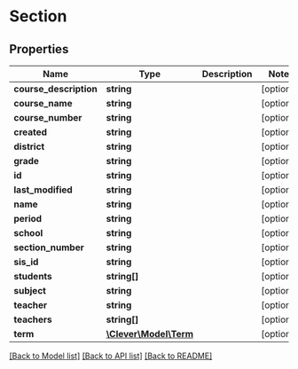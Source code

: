 # Section

## Properties
Name | Type | Description | Notes
------------ | ------------- | ------------- | -------------
**course_description** | **string** |  | [optional] 
**course_name** | **string** |  | [optional] 
**course_number** | **string** |  | [optional] 
**created** | **string** |  | [optional] 
**district** | **string** |  | [optional] 
**grade** | **string** |  | [optional] 
**id** | **string** |  | [optional] 
**last_modified** | **string** |  | [optional] 
**name** | **string** |  | [optional] 
**period** | **string** |  | [optional] 
**school** | **string** |  | [optional] 
**section_number** | **string** |  | [optional] 
**sis_id** | **string** |  | [optional] 
**students** | **string[]** |  | [optional] 
**subject** | **string** |  | [optional] 
**teacher** | **string** |  | [optional] 
**teachers** | **string[]** |  | [optional] 
**term** | [**\Clever\Model\Term**](Term.md) |  | [optional] 

[[Back to Model list]](../README.md#documentation-for-models) [[Back to API list]](../README.md#documentation-for-api-endpoints) [[Back to README]](../README.md)


